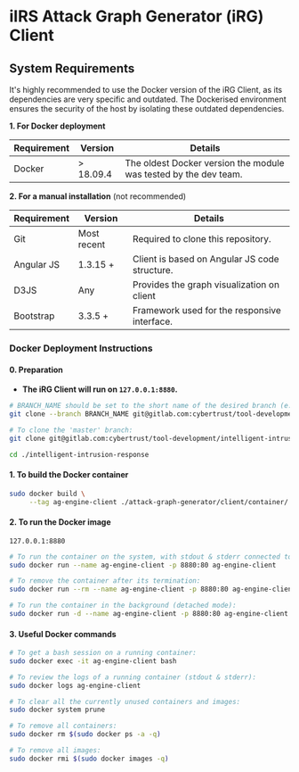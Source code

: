 # iIRS Attack Graph Generator (iRG) Client

## System Requirements

It's highly recommended to use the Docker version of the iRG Client, as its dependencies are very specific and outdated. The Dockerised environment ensures the security of the host by isolating these outdated dependencies.

**1. For Docker deployment**

| Requirement | Version   | Details                                                          |
| ----------- | --------- | ---------------------------------------------------------------- |
| Docker      | > 18.09.4 | The oldest Docker version the module was tested by the dev team. |

**2. For a manual installation** (not recommended)

| Requirement                 | Version        | Details                                                                                                      |
| --------------------------- | -------------- | ------------------------------------------------------------------------------------------------------------ |
| Git                         | Most recent    | Required to clone this repository.                                                                           |
| Angular JS                  | 1.3.15 +       | Client is based on Angular JS code structure.                                                                |
| D3JS                        | Any            | Provides the graph visualization on client                                                                   |
| Bootstrap                   | 3.3.5 +        | Framework used for the responsive interface.                                                                           |

### Docker Deployment Instructions

#### 0. Preparation

* **The iRG Client will run on `127.0.0.1:8880`.**

```bash
# BRANCH_NAME should be set to the short name of the desired branch (e.g. 'dev'):
git clone --branch BRANCH_NAME git@gitlab.com:cybertrust/tool-development/intelligent-intrusion-response.git

# To clone the 'master' branch:
git clone git@gitlab.com:cybertrust/tool-development/intelligent-intrusion-response.git

cd ./intelligent-intrusion-response
```


#### 1. To build the Docker container

```bash
sudo docker build \
     --tag ag-engine-client ./attack-graph-generator/client/container/
```
#### 2. To run the Docker image

`127.0.0.1:8880`

```bash
# To run the container on the system, with stdout & stderr connected to the current terminal:
sudo docker run --name ag-engine-client -p 8880:80 ag-engine-client

# To remove the container after its termination:
sudo docker run --rm --name ag-engine-client -p 8880:80 ag-engine-client

# To run the container in the background (detached mode):
sudo docker run -d --name ag-engine-client -p 8880:80 ag-engine-client
```

#### 3. Useful Docker commands

```bash
# To get a bash session on a running container:
sudo docker exec -it ag-engine-client bash

# To review the logs of a running container (stdout & stderr):
sudo docker logs ag-engine-client

# To clear all the currently unused containers and images:
sudo docker system prune

# To remove all containers:
sudo docker rm $(sudo docker ps -a -q)

# To remove all images:
sudo docker rmi $(sudo docker images -q)
```
